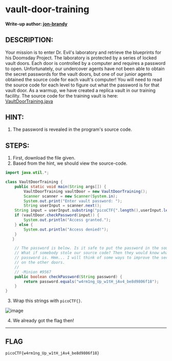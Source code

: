 # vault-door-training
#### Write-up author: [jon-brandy](https://github.com/jon-brandy)
## DESCRIPTION:
Your mission is to enter Dr. Evil's laboratory and retrieve the blueprints for his Doomsday Project. 
The laboratory is protected by a series of locked vault doors. Each door is controlled by a computer and requires a password to open. 
Unfortunately, our undercover agents have not been able to obtain the secret passwords for the vault doors, 
but one of our junior agents obtained the source code for each vault's computer! 
You will need to read the source code for each level to figure out what the password is for that vault door. 
As a warmup, we have created a replica vault in our training facility. The source code for the training vault is here: [VaultDoorTraining.java](https://github.com/jon-brandy/CTF-WRITE-UP/blob/4ced07115e9fad9c65ff2715e101c0fac7a23c54/Asset/vault-door-training/VaultDoorTraining.java)
## HINT:
1. The password is revealed in the program's source code.
## STEPS:
1. First, download the file given.
2. Based from the hint, we should view the source-code.

```java
import java.util.*;

class VaultDoorTraining {
    public static void main(String args[]) {
        VaultDoorTraining vaultDoor = new VaultDoorTraining();
        Scanner scanner = new Scanner(System.in); 
        System.out.print("Enter vault password: ");
        String userInput = scanner.next();
	String input = userInput.substring("picoCTF{".length(),userInput.length()-1);
	if (vaultDoor.checkPassword(input)) {
	    System.out.println("Access granted.");
	} else {
	    System.out.println("Access denied!");
	}
   }

    // The password is below. Is it safe to put the password in the source code?
    // What if somebody stole our source code? Then they would know what our
    // password is. Hmm... I will think of some ways to improve the security
    // on the other doors.
    //
    // -Minion #9567
    public boolean checkPassword(String password) {
        return password.equals("w4rm1ng_Up_w1tH_jAv4_be8d9806f18");
    }
}

```

3. Wrap this strings with `picoCTF{}`.

![image](https://user-images.githubusercontent.com/70703371/180634908-d8b4a42a-2b1b-4652-9922-fccd756eef32.png)

4. We already got the flag then!

---
## FLAG

```
picoCTF{w4rm1ng_Up_w1tH_jAv4_be8d9806f18}
```
